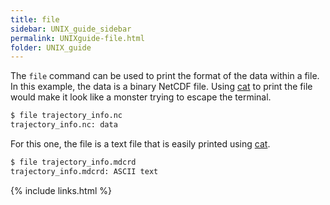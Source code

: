```yaml
---
title: file
sidebar: UNIX_guide_sidebar
permalink: UNIXguide-file.html
folder: UNIX_guide
---
```


<link rel="stylesheet" href="css/theme-blue.css">

The `file` command can be used to print the format of the data within a file.
In this example, the data is a binary NetCDF file.
Using [cat](UNIXguide-cat.html) to print the file would make it look like a
monster trying to escape the terminal.
```bash
$ file trajectory_info.nc
trajectory_info.nc: data
```
For this one, the file is a text file that is easily printed using
[cat](UNIXguide-cat.html).
```bash
$ file trajectory_info.mdcrd
trajectory_info.mdcrd: ASCII text
```

{% include links.html %}
